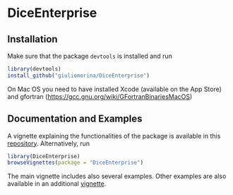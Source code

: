 # DiceEnterprise

## Installation

Make sure that the package `devtools` is installed and run
```R
library(devtools)
install_github("giuliomorina/DiceEnterprise")
```

On Mac OS you need to have installed Xcode (available on the App Store) and gfortran (https://gcc.gnu.org/wiki/GFortranBinariesMacOS)

## Documentation and Examples

A vignette explaining the functionalities of the package is available in this [repository](http://htmlpreview.github.io/?https://github.com/Giuls4Good/DiceEnterprise/blob/master/inst/doc/DiceEnterprise.html). Alternatively, run
```R
library(DiceEnterprise)
browseVignettes(package = "DiceEnterprise")
```

The main vignette includes also several examples. Other examples are also available in an additional [vignette](http://htmlpreview.github.io/?https://github.com/Giuls4Good/DiceEnterprise/blob/master/inst/doc/PaperExamples.html).

